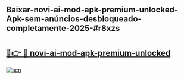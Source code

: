 ## Baixar-novi-ai-mod-apk-premium-unlocked-Apk-sem-anúncios-desbloqueado-completamente-2025-#r8xzs

# <h2><a href="https://ainizakaria.my?title=novi-ai-mod-apk-premium-unlocked&ref=20M">🔗👉 🔴 novi-ai-mod-apk-premium-unlocked</a></h2>

[![acn](https://github.com/user-attachments/assets/0f9c940e-d8b0-45ae-aac7-cd30a18b3e1c)](https://ainizakaria.my?title=novi-ai-mod-apk-premium-unlocked&ref=20M)

